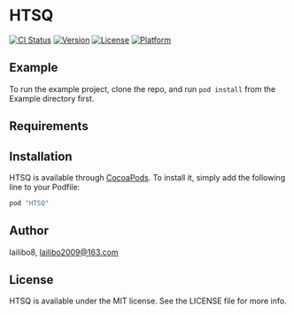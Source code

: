 # HTSQ

[![CI Status](http://img.shields.io/travis/lailibo8/HTSQ.svg?style=flat)](https://travis-ci.org/lailibo8/HTSQ)
[![Version](https://img.shields.io/cocoapods/v/HTSQ.svg?style=flat)](http://cocoapods.org/pods/HTSQ)
[![License](https://img.shields.io/cocoapods/l/HTSQ.svg?style=flat)](http://cocoapods.org/pods/HTSQ)
[![Platform](https://img.shields.io/cocoapods/p/HTSQ.svg?style=flat)](http://cocoapods.org/pods/HTSQ)

## Example

To run the example project, clone the repo, and run `pod install` from the Example directory first.

## Requirements

## Installation

HTSQ is available through [CocoaPods](http://cocoapods.org). To install
it, simply add the following line to your Podfile:

```ruby
pod "HTSQ"
```

## Author

lailibo8, lailibo2009@163.com

## License

HTSQ is available under the MIT license. See the LICENSE file for more info.
